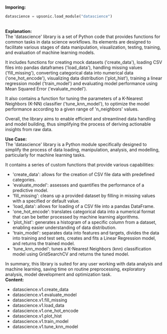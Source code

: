<b class="custom_code_highlight_green">Imporing:</b><br>
```python
datascience = upsonic.load_module("datascience")
```
<br><b class="custom_code_highlight_green">Explanation:</b><br>The 'datascience' library is a set of Python code that provides functions for common tasks in data science workflows. Its elements are designed to facilitate various stages of data manipulation, visualization, testing, training, and evaluation of machine learning models. 

It includes functions for creating mock datasets ('create_data'), loading CSV files into pandas dataframes ('load_data'), handling missing values ('fill_missing'), converting categorical data into numerical data ('one_hot_encode'), visualizing data distribution ('plot_hist'), training a linear regression model ('train_model') and evaluating model performance using Mean Squared Error ('evaluate_model'). 

It also contains a function for tuning the parameters of a K-Nearest Neighbors (K-NN) classifier ('tune_knn_model'), to optimize the model performance according to a given range of 'n_neighbors' values. 

Overall, the library aims to enable efficient and streamlined data handling and model building, thus simplifying the process of deriving actionable insights from raw data.

<b class="custom_code_highlight_green">Use Case:</b><br>The 'datascience' library is a Python module specifically designed to simplify the process of data loading, manipulation, analysis, and modelling, particularly for machine learning tasks.

It contains a series of custom functions that provide various capabilities:

- 'create_data': allows for the creation of CSV file data with predefined categories.
- 'evaluate_model': assesses and quantifies the performance of a predictive model.
- 'fill_missing': cleans up a provided dataset by filling in missing values with a specified or default value.
- 'load_data': allows for loading of a CSV file into a pandas DataFrame.
- 'one_hot_encode': translates categorical data into a numerical format that can be better processed by machine learning algorithms.
- 'plot_hist': generates a histogram of a specific column from a dataset, enabling easier understanding of data distribution.
- 'train_model': separates data into features and targets, divides the data into training and test sets, creates and fits a Linear Regression model, and returns the trained model.
- 'tune_knn_model': tunes a K-Nearest Neighbors (knn) classification model using GridSearchCV and returns the tuned model.

In summary, this library is suited for any user working with data analysis and machine learning, saving time on routine preprocessing, exploratory analysis, model development and optimization task.
<br><b class="custom_code_highlight_green">Content:</b><br>
  - datascience.v1.create_data
  - datascience.v1.evaluate_model
  - datascience.v1.fill_missing
  - datascience.v1.load_data
  - datascience.v1.one_hot_encode
  - datascience.v1.plot_hist
  - datascience.v1.train_model
  - datascience.v1.tune_knn_model
